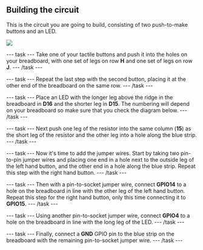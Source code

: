 ## Building the circuit

This is the circuit you are going to build, consisting of two push-to-make buttons and an LED.

![](images/quick-reaction-circuit.png)

--- task ---
Take one of your tactile buttons and push it into the holes on your breadboard, with one set of legs on row **H** and one set of legs on row **J**.
--- /task ---

--- task ---
Repeat the last step with the second button, placing it at the other end of the breadboard on the same row.
--- /task ---

--- task ---
Place an LED with the longer leg above the ridge in the breadboard in **D16** and the shorter leg in **D15**. The numbering will depend on your breadboard so make sure that you check the diagram below.
--- /task ---

--- task ---
Next push one leg of the resistor into the same column (**15**) as the short leg of the resistor and the other leg into a hole along the blue strip.
--- /task ---

--- task ---
Now it's time to add the jumper wires. Start by taking two pin-to-pin jumper wires and placing one end in a hole next to the outside leg of the left hand button, and the other end in a hole along the blue strip. Repeat this step with the right hand button.
--- /task ---

--- task ---
Then with a pin-to-socket jumper wire, connect **GPIO14** to a hole on the breadboard in line with the other leg of the left hand button. Repeat this step for the right hand button, only this time connecting it to **GPIO15**.
--- /task ---

--- task ---
Using another pin-to-socket jumper wire, connect **GPIO4** to a hole on the breadboard in line with the long leg of the LED.
--- /task ---

--- task ---
Finally, connect a **GND** GPIO pin to the blue strip on the breadboard with the remaining pin-to-socket jumper wire.
--- /task ---


